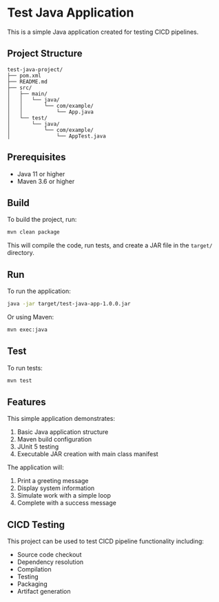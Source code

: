 # Test Java Application

This is a simple Java application created for testing CICD pipelines.

## Project Structure

```
test-java-project/
├── pom.xml
├── README.md
├── src/
│   ├── main/
│   │   └── java/
│   │       └── com/example/
│   │           └── App.java
│   └── test/
│       └── java/
│           └── com/example/
│               └── AppTest.java
```

## Prerequisites

- Java 11 or higher
- Maven 3.6 or higher

## Build

To build the project, run:

```bash
mvn clean package
```

This will compile the code, run tests, and create a JAR file in the `target/` directory.

## Run

To run the application:

```bash
java -jar target/test-java-app-1.0.0.jar
```

Or using Maven:

```bash
mvn exec:java
```

## Test

To run tests:

```bash
mvn test
```

## Features

This simple application demonstrates:

1. Basic Java application structure
2. Maven build configuration
3. JUnit 5 testing
4. Executable JAR creation with main class manifest

The application will:
1. Print a greeting message
2. Display system information
3. Simulate work with a simple loop
4. Complete with a success message

## CICD Testing

This project can be used to test CICD pipeline functionality including:
- Source code checkout
- Dependency resolution
- Compilation
- Testing
- Packaging
- Artifact generation